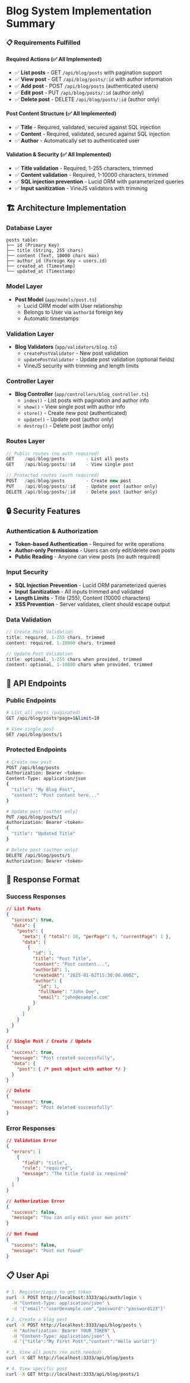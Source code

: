# Blog System Implementation Summary

### 📋 **Requirements Fulfilled**

#### **Required Actions (✅ All Implemented)**

- ✅ **List posts** - GET `/api/blog/posts` with pagination support
- ✅ **View post** - GET `/api/blog/posts/:id` with author information
- ✅ **Add post** - POST `/api/blog/posts` (authenticated users)
- ✅ **Edit post** - PUT `/api/blog/posts/:id` (author only)
- ✅ **Delete post** - DELETE `/api/blog/posts/:id` (author only)

#### **Post Content Structure (✅ All Implemented)**

- ✅ **Title** - Required, validated, secured against SQL injection
- ✅ **Content** - Required, validated, secured against SQL injection
- ✅ **Author** - Automatically set to authenticated user

#### **Validation & Security (✅ All Implemented)**

- ✅ **Title validation** - Required, 1-255 characters, trimmed
- ✅ **Content validation** - Required, 1-10000 characters, trimmed
- ✅ **SQL injection prevention** - Lucid ORM with parameterized queries
- ✅ **Input sanitization** - VineJS validators with trimming

## 🏗 **Architecture Implementation**

### **Database Layer**

```
posts table:
├── id (Primary Key)
├── title (String, 255 chars)
├── content (Text, 10000 chars max)
├── author_id (Foreign Key → users.id)
├── created_at (Timestamp)
└── updated_at (Timestamp)
```

### **Model Layer**

- **Post Model** (`app/models/post.ts`)
  - Lucid ORM model with User relationship
  - Belongs to User via `authorId` foreign key
  - Automatic timestamps

### **Validation Layer**

- **Blog Validators** (`app/validators/blog.ts`)
  - `createPostValidator` - New post validation
  - `updatePostValidator` - Update post validation (optional fields)
  - VineJS security with trimming and length limits

### **Controller Layer**

- **Blog Controller** (`app/controllers/blog_controller.ts`)
  - `index()` - List posts with pagination and author info
  - `show()` - View single post with author info
  - `store()` - Create new post (authenticated)
  - `update()` - Update post (author only)
  - `destroy()` - Delete post (author only)

### **Routes Layer**

```typescript
// Public routes (no auth required)
GET    /api/blog/posts        - List all posts
GET    /api/blog/posts/:id    - View single post

// Protected routes (auth required)
POST   /api/blog/posts        - Create new post
PUT    /api/blog/posts/:id    - Update post (author only)
DELETE /api/blog/posts/:id    - Delete post (author only)
```

## 🔒 **Security Features**

### **Authentication & Authorization**

- **Token-based Authentication** - Required for write operations
- **Author-only Permissions** - Users can only edit/delete own posts
- **Public Reading** - Anyone can view posts (no auth required)

### **Input Security**

- **SQL Injection Prevention** - Lucid ORM parameterized queries
- **Input Sanitization** - All inputs trimmed and validated
- **Length Limits** - Title (255), Content (10000 characters)
- **XSS Prevention** - Server validates, client should escape output

### **Data Validation**

```typescript
// Create Post Validation
title: required, 1-255 chars, trimmed
content: required, 1-10000 chars, trimmed

// Update Post Validation
title: optional, 1-255 chars when provided, trimmed
content: optional, 1-10000 chars when provided, trimmed
```

## 📡 **API Endpoints**

### **Public Endpoints**

```bash
# List all posts (paginated)
GET /api/blog/posts?page=1&limit=10

# View single post
GET /api/blog/posts/1
```

### **Protected Endpoints**

```bash
# Create new post
POST /api/blog/posts
Authorization: Bearer <token>
Content-Type: application/json
{
  "title": "My Blog Post",
  "content": "Post content here..."
}

# Update post (author only)
PUT /api/blog/posts/1
Authorization: Bearer <token>
{
  "title": "Updated Title"
}

# Delete post (author only)
DELETE /api/blog/posts/1
Authorization: Bearer <token>
```

## 📝 **Response Format**

### **Success Responses**

```json
// List Posts
{
  "success": true,
  "data": {
    "posts": {
      "meta": { "total": 10, "perPage": 5, "currentPage": 1 },
      "data": [
        {
          "id": 1,
          "title": "Post Title",
          "content": "Post content...",
          "authorId": 1,
          "createdAt": "2025-01-02T15:30:00.000Z",
          "author": {
            "id": 1,
            "fullName": "John Doe",
            "email": "john@example.com"
          }
        }
      ]
    }
  }
}

// Single Post / Create / Update
{
  "success": true,
  "message": "Post created successfully",
  "data": {
    "post": { /* post object with author */ }
  }
}

// Delete
{
  "success": true,
  "message": "Post deleted successfully"
}
```

### **Error Responses**

```json
// Validation Error
{
  "errors": [
    {
      "field": "title",
      "rule": "required",
      "message": "The title field is required"
    }
  ]
}

// Authorization Error
{
  "success": false,
  "message": "You can only edit your own posts"
}

// Not Found
{
  "success": false,
  "message": "Post not found"
}
```

## 📋 **User Api**

```bash
# 1. Register/Login to get token
curl -X POST http://localhost:3333/api/auth/login \
  -H "Content-Type: application/json" \
  -d '{"email":"user@example.com","password":"password123"}'

# 2. Create a blog post
curl -X POST http://localhost:3333/api/blog/posts \
  -H "Authorization: Bearer YOUR_TOKEN" \
  -H "Content-Type: application/json" \
  -d '{"title":"My First Post","content":"Hello world!"}'

# 3. View all posts (no auth needed)
curl -X GET http://localhost:3333/api/blog/posts

# 4. View specific post
curl -X GET http://localhost:3333/api/blog/posts/1
```
